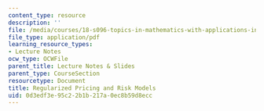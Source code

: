 ```yaml
---
content_type: resource
description: ''
file: /media/courses/18-s096-topics-in-mathematics-with-applications-in-finance-fall-2013/0d3edf3e95c22b1b217a0ec8b59d8ecc_MIT18_S096F13_lecnote10.pdf
file_type: application/pdf
learning_resource_types:
- Lecture Notes
ocw_type: OCWFile
parent_title: Lecture Notes & Slides
parent_type: CourseSection
resourcetype: Document
title: Regularized Pricing and Risk Models
uid: 0d3edf3e-95c2-2b1b-217a-0ec8b59d8ecc
---
```

